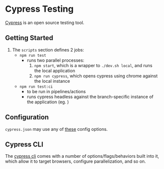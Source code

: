 # Cypress Testing

[Cypress](https://www.cypress.io/features) is an open source testing tool.

## Getting Started

1. The `scripts` section defines 2 jobs:
   - `npm run test`
     - runs two parallel processes:
       1. `npm start`, which is a wrapper to `./dev.sh local`, and runs the local application
       1. `npm run cypress`, which opens cypress using chrome against the local instance
   - `npm run test:ci`
     - to be run in pipelines/actions
     - runs cypress headless against the branch-specific instance of the application (eg. )

## Configuration

`cypress.json` may use any of [these](https://docs.cypress.io/guides/references/configuration#Global) config options.

## Cypress CLI

The [cypress cli](https://docs.cypress.io/guides/guides/command-line) comes with a number of options/flags/behaviors built into it, which allow it to target browsers, configure parallelization, and so on.
